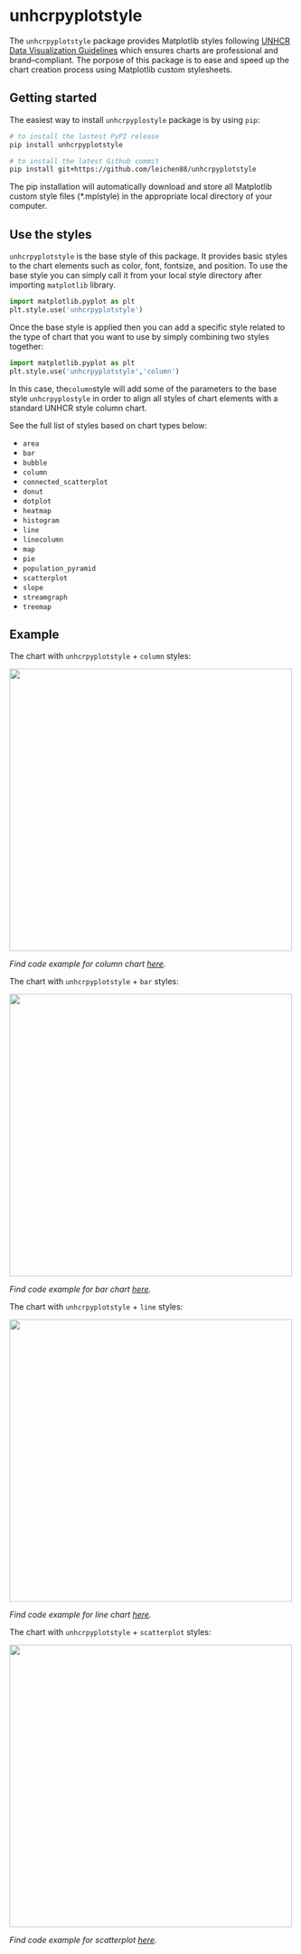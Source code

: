 # unhcrpyplotstyle
The `unhcrpyplotstyle` package provides Matplotlib styles following [UNHCR Data Visualization Guidelines](https://www.unhcr.org/brand/wp-content/uploads/sites/89/2021/11/UNHCR_Data_Visualization_Guidelines.pdf) which ensures charts are professional and brand–compliant. The porpose of this package is to ease and speed up the chart creation process using Matplotlib custom stylesheets. 

## Getting started
The easiest way to install `unhcrpyplostyle` package is by using `pip`:

```bash
# to install the lastest PyPI release
pip install unhcrpyplotstyle

# to install the latest Github commit
pip install git+https://github.com/leichen88/unhcrpyplotstyle
```

The pip installation will automatically download and store all Matplotlib custom style files (*.mplstyle) in the appropriate local directory of your computer.

## Use the styles
`unhcrpyplotstyle` is the base style of this package. It provides basic styles to the chart elements such as color, font, fontsize, and position. To use the base style you can simply call it from your local style directory after importing `matplotlib` library.

```python
import matplotlib.pyplot as plt
plt.style.use('unhcrpyplotstyle')
```

Once the base style is applied then you can add a specific style related to the type of chart that you want to use by simply combining two styles together:

```python
import matplotlib.pyplot as plt
plt.style.use('unhcrpyplotstyle','column')
```

In this case, the`column`style will add some of the parameters to the base style `unhcrpyplostyle` in order to align all styles of chart elements with a standard UNHCR style column chart.

See the full list of styles based on chart types below:
- `area`
- `bar`
- `bubble`
- `column`
- `connected_scatterplot`
- `donut`
- `dotplot`
- `heatmap`
- `histogram`
- `line`
- `linecolumn`
- `map`
- `pie`
- `population_pyramid`
- `scatterplot`
- `slope`
- `streamgraph`
- `treemap`

## Example
The chart with `unhcrpyplotstyle` + `column` styles:

<img src="https://raw.githubusercontent.com/leichen88/unhcrpyplotstyle/main/example/python_column_chart-1.svg" width="500">

_Find code example for column chart [here](https://dataviz.unhcr.org/tools/python/python_column_chart.html)._


The chart with `unhcrpyplotstyle` + `bar` styles:

<img src="https://raw.githubusercontent.com/leichen88/unhcrpyplotstyle/main/example/python_bar_chart-1.svg" width="500">

_Find code example for bar chart [here](https://dataviz.unhcr.org/tools/python/python_bar_chart.html)._


The chart with `unhcrpyplotstyle` + `line` styles:

<img src="https://raw.githubusercontent.com/leichen88/unhcrpyplotstyle/main/example/python_line_chart-1.svg" width="500">

_Find code example for line chart [here](https://dataviz.unhcr.org/tools/python/python_line_chart.html)._


The chart with `unhcrpyplotstyle` + `scatterplot` styles:

<img src="https://raw.githubusercontent.com/leichen88/unhcrpyplotstyle/main/example/python_scatterplot-1.svg" width="500">

_Find code example for scatterplot [here](https://dataviz.unhcr.org/tools/python/python_scatterplot.html)._

